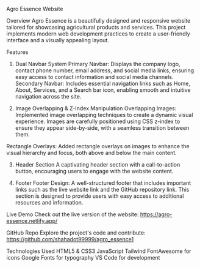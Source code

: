 Agro Essence Website


Overview
Agro Essence is a beautifully designed and responsive website tailored for showcasing agricultural products and services. This project implements modern web development practices to create a user-friendly interface and a visually appealing layout.

Features

1. Dual Navbar System
Primary Navbar: Displays the company logo, contact phone number, email address, and social media links, ensuring easy access to contact information and social media channels.
Secondary Navbar: Includes essential navigation links such as Home, About, Services, and a Search bar icon, enabling smooth and intuitive navigation across the site.

2. Image Overlapping & Z-Index Manipulation
Overlapping Images: Implemented image overlapping techniques to create a dynamic visual experience. Images are carefully positioned using CSS z-index to ensure they appear side-by-side, with a seamless transition between them.

Rectangle Overlays: Added rectangle overlays on images to enhance the visual hierarchy and focus, both above and below the main content.

3. Header Section
A captivating header section with a call-to-action button, encouraging users to engage with the website content.

4. Footer
Footer Design: A well-structured footer that includes important links such as the live website link and the GitHub repository link. This section is designed to provide users with easy access to additional resources and information.


Live Demo 
Check out the live version of the website: https://agro-essence.netlify.app/

GitHub Repo
Explore the project's code and contribute: https://github.com/shahadot99999/agro_essence1



Technologies Used
HTML5 & CSS3
JavaScript
Tailwind
FontAwesome for icons
Google Fonts for typography
VS Code for development